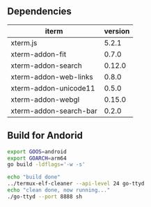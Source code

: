 ## Dependencies

|iterm|version|
|---|---|
|xterm.js|5.2.1|
|xterm-addon-fit|0.7.0|
|xterm-addon-search|0.12.0|
|xterm-addon-web-links|0.8.0|
|xterm-addon-unicode11|0.5.0|
|xterm-addon-webgl|0.15.0|
|xterm-addon-search-bar|0.2.0|

## Build for Andorid

```sh
export GOOS=android
export GOARCH=arm64
go build -ldflags='-w -s'

echo "build done"
../termux-elf-cleaner --api-level 24 go-ttyd
echo "clean done, now running..."
./go-ttyd --port 8888 sh
```
